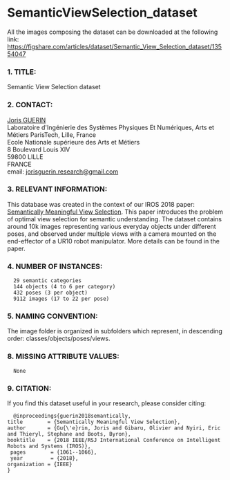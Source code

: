 # SemanticViewSelection_dataset

All the images composing the dataset can be downloaded at the following link: https://figshare.com/articles/dataset/Semantic_View_Selection_dataset/13554047

### 1. TITLE: 

Semantic View Selection dataset

### 2. CONTACT: 

[Joris GUERIN](https://jorisguerin.github.io/)  
Laboratoire d'Ingénierie des Systèmes Physiques Et Numériques, Arts et Métiers ParisTech, Lille, France  
Ecole Nationale supérieure des Arts et Métiers  
8 Boulevard Louis XIV  
59800 LILLE  
FRANCE  
email: jorisguerin.research@gmail.com

### 3. RELEVANT INFORMATION:
      
This database was created in the context of our IROS 2018 paper: [Semantically Meaningful View Selection](https://arxiv.org/abs/1807.10303). 
This paper introduces the problem of optimal view selection for semantic understanding. 
The dataset contains around 10k images representing various everyday objects under different poses, and observed under multiple views with a camera mounted on the end-effector of a UR10 robot manipulator.
More details can be found in the paper.

### 4. NUMBER OF INSTANCES:

      29 semantic categories
      144 objects (4 to 6 per category)
      432 poses (3 per object)
      9112 images (17 to 22 per pose)

### 5. NAMING CONVENTION:

The image folder is organized in subfolders which represent, in descending order: classes/objects/poses/views.

### 8. MISSING ATTRIBUTE VALUES: 

      None

### 9. CITATION:

If you find this dataset useful in your research, please consider citing:

      @inproceedings{guerin2018semantically,
  	title        = {Semantically Meaningful View Selection},
  	author       = {Gu{\'e}rin, Joris and Gibaru, Olivier and Nyiri, Eric and Thieryl, Stephane and Boots, Byron},
  	booktitle    = {2018 IEEE/RSJ International Conference on Intelligent Robots and Systems (IROS)},
 	 pages        = {1061--1066},
 	 year         = {2018},
  	organization = {IEEE}
	} 

